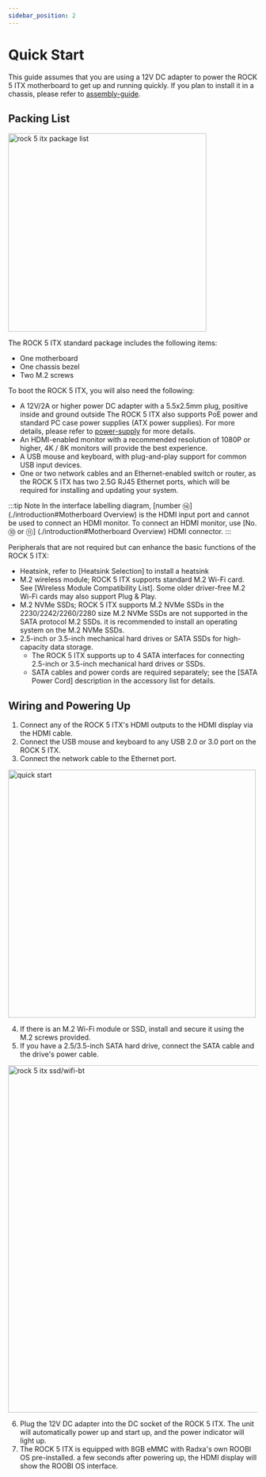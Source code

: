 ```yaml
---
sidebar_position: 2
---
```


# Quick Start

This guide assumes that you are using a 12V DC adapter to power the ROCK 5 ITX motherboard to get up and running quickly. If you plan to install it in a chassis, please refer to [assembly-guide](assembly-guide).

## Packing List

<img src="/img/rock5itx/rock5itx-packlist-zh.webp" width="400" alt="rock 5 itx package list" />

The ROCK 5 ITX standard package includes the following items:

- One motherboard
- One chassis bezel
- Two M.2 screws

To boot the ROCK 5 ITX, you will also need the following:

- A 12V/2A or higher power DC adapter with a 5.5x2.5mm plug, positive inside and ground outside The ROCK 5 ITX also supports PoE power and standard PC case power supplies (ATX power supplies). For more details, please refer to [power-supply](./power-supply) for more details.
- An HDMI-enabled monitor with a recommended resolution of 1080P or higher, 4K / 8K monitors will provide the best experience.
- A USB mouse and keyboard, with plug-and-play support for common USB input devices.
- One or two network cables and an Ethernet-enabled switch or router, as the ROCK 5 ITX has two 2.5G RJ45 Ethernet ports, which will be required for installing and updating your system.

:::tip Note
In the interface labelling diagram, [number ⑭] (./introduction#Motherboard Overview) is the HDMI input port and cannot be used to connect an HDMI monitor. To connect an HDMI monitor, use [No. ⑩ or ⑪] (./introduction#Motherboard Overview) HDMI connector.
:::

Peripherals that are not required but can enhance the basic functions of the ROCK 5 ITX:

- Heatsink, refer to [Heatsink Selection] to install a heatsink
- M.2 wireless module; ROCK 5 ITX supports standard M.2 Wi-Fi card. See [Wireless Module Compatibility List]. Some older driver-free M.2 Wi-Fi cards may also support Plug & Play.
- M.2 NVMe SSDs; ROCK 5 ITX supports M.2 NVMe SSDs in the 2230/2242/2260/2280 size M.2 NVMe SSDs are not supported in the SATA protocol M.2 SSDs. it is recommended to install an operating system on the M.2 NVMe SSDs.
- 2.5-inch or 3.5-inch mechanical hard drives or SATA SSDs for high-capacity data storage.
  - The ROCK 5 ITX supports up to 4 SATA interfaces for connecting 2.5-inch or 3.5-inch mechanical hard drives or SSDs.
  - SATA cables and power cords are required separately; see the [SATA Power Cord] description in the accessory list for details.

## Wiring and Powering Up

1. Connect any of the ROCK 5 ITX's HDMI outputs to the HDMI display via the HDMI cable.
2. Connect the USB mouse and keyboard to any USB 2.0 or 3.0 port on the ROCK 5 ITX.
3. Connect the network cable to the Ethernet port.

<img src="/img/rock5itx/rock5itx-quick-start.webp" width="500" alt="quick start" />

4. If there is an M.2 Wi-Fi module or SSD, install and secure it using the M.2 screws provided.
5. If you have a 2.5/3.5-inch SATA hard drive, connect the SATA cable and the drive's power cable.

<img src="/img/rock5itx/rock5itx-fan-wifi-pcie.webp" width="700" alt="rock 5 itx ssd/wifi-bt" />

6. Plug the 12V DC adapter into the DC socket of the ROCK 5 ITX. The unit will automatically power up and start up, and the power indicator will light up.
7. The ROCK 5 ITX is equipped with 8GB eMMC with Radxa's own ROOBI OS pre-installed. a few seconds after powering up, the HDMI display will show the ROOBI OS interface.
